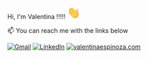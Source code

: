 Hi, I'm Valentina !!!!! <img src="https://github.com/ABSphreak/ABSphreak/blob/master/gifs/Hi.gif" width="30px">

:mailbox: You can reach me with the links below

[![Gmail](https://img.shields.io/badge/-GMAIL-D14836?style=for-the-badge&logo=gmail&logoColor=white)](mailto:valentinaespinoza315@gmail.com)
[![LinkedIn](https://img.shields.io/badge/-LINKEDIN-0077B5?style=for-the-badge&logo=linkedin&logoColor=white)](https://www.linkedin.com/in/carolinaespinoza315/)
[![valentinaespinoza.com](https://img.shields.io/badge/-VALENTINAESPINOZA.COM-000000?style=for-the-badge&logo=react&logoColor=white)](https://www.valentinaespinoza.com/)
